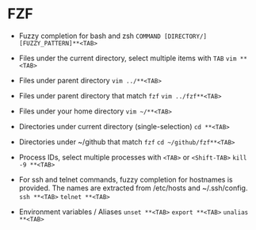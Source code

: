 
# FZF

- Fuzzy completion for bash and zsh
`COMMAND [DIRECTORY/][FUZZY_PATTERN]**<TAB>`

- Files under the current directory, select multiple items with `TAB`
`vim **<TAB>`

- Files under parent directory
`vim ../**<TAB>`

- Files under parent directory that match `fzf`
`vim ../fzf**<TAB>`

- Files under your home directory
`vim ~/**<TAB>`

- Directories under current directory (single-selection)
`cd **<TAB>`

- Directories under ~/github that match `fzf`
`cd ~/github/fzf**<TAB>`

- Process IDs, select multiple processes with `<TAB>` or `<Shift-TAB>`
`kill -9 **<TAB>`

- For ssh and telnet commands, fuzzy completion for hostnames is provided. The names are extracted from /etc/hosts and ~/.ssh/config.
`ssh **<TAB>`
`telnet **<TAB>`

- Environment variables / Aliases
`unset **<TAB>`
`export **<TAB>`
`unalias **<TAB>`
